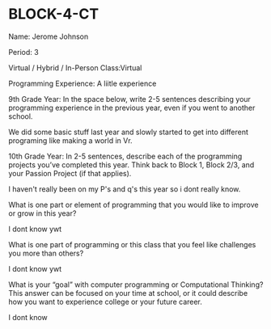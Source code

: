 # BLOCK-4-CT 
Name: Jerome Johnson


Period: 3


Virtual / Hybrid / In-Person Class:Virtual




Programming Experience: A liitle experience


9th Grade Year: In the space below, write 2-5 sentences describing your programming experience in the previous year, even if you went to another school.
 
 We did some basic stuff last year and slowly started to get into different programing like making a world in Vr.



10th Grade Year: In 2-5 sentences, describe each of the programming projects you’ve completed this year.  Think back to Block 1, Block 2/3, and your Passion Project (if that applies).

I haven't really been on my P's and q's this year so i dont really know.


What is one part or element of programming that you would like to improve or grow in this year?

I dont know ywt

What is one part of programming or this class that you feel like challenges you more than others?

I dont know ywt

What is your “goal” with computer programming or Computational Thinking?  This answer can be focused on your time at school, or it could describe how you want to experience college or your future career.

I dont know
